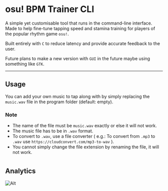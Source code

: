 # osu! BPM Trainer CLI
A simple yet customisable tool that runs in the command-line interface. Made to help fine-tune tapping speed and stamina training for players of the popular rhythm game `osu!`.

Built entirely with `C` to reduce latency and provide accurate feedback to the user.

Future plans to make a new version with `GUI` in the future maybe using something like `GTK`.

---

## Usage
You can add your own music to tap along with by simply replacing the `music.wav` file in the program folder (default: empty).

### Note
- The name of the file must be `music.wav` exactly or else it will not work.
- The music file has to be in `.wav` format.
- To convert to `.wav`, use a file converter ( e.g.: To convert from `.mp3` to `.wav` use `https://cloudconvert.com/mp3-to-wav` ).
- You cannot simply change the file extension by renaming the file, it will not work.

#

## Analytics
![Alt](https://repobeats.axiom.co/api/embed/9a7b4b8bf1bf62dc250fd94d49c2e5716a33fa78.svg "Repobeats analytics image")
